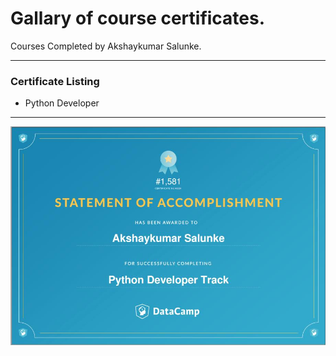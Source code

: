 # Gallary of course certificates.

Courses Completed by Akshaykumar Salunke.

---

### Certificate Listing

- Python Developer

---

![Python Developer](https://github.com/cruseakshay/projects/blob/master/certImg/python%20develpoer%20datacamp.png)
